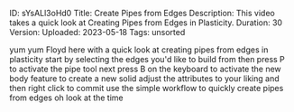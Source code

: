 ID: sYsALl3oHd0
Title: Create Pipes from Edges
Description: This video takes a quick look at Creating Pipes from Edges in Plasticity.
Duration: 30
Version: 
Uploaded: 2023-05-18
Tags: unsorted

yum yum Floyd here with a quick look at
creating pipes from edges in plasticity
start by selecting the edges you'd like
to build from then press P to activate
the pipe tool next press B on the
keyboard to activate the new body
feature to create a new solid adjust the
attributes to your liking and then right
click to commit use the simple workflow
to quickly create pipes from edges oh
look at the time

